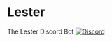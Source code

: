 # Lester
The Lester Discord Bot
<a href="https://discord.gg/uc7sZwhmMm"><img src="https://img.shields.io/discord/999976127491756103?style=plastic" alt="Discord" /></a>
